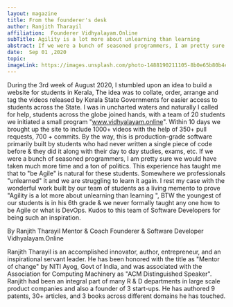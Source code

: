 ```yaml
---
layout: magazine
title: From the founderer's desk
author: Ranjith Tharayil
affiliation:  Founderer Vidhyalayam.Online
subTitle: Agility is a lot more about unlearning than learning
abstract: If we were a bunch of seasoned programmers, I am pretty sure we would have taken much more time and a ton of politics. This experience has taught me that to "be Agile" is natural for these students. Somewhere we professionals "unlearned" it and we are struggling to learn it again.
date:  Sep 01 ,2020
topic:
imageLink: https://images.unsplash.com/photo-1488190211105-8b0e65b80b4e?ixlib=rb-1.2.1&ixid=eyJhcHBfaWQiOjEyMDd9&auto=format&fit=crop&w=500&q=60
---
```


During the 3rd week of August 2020, I stumbled upon an idea to build a website for students in Kerala, The idea was to collate, order, arrange and tag the videos released by Kerala State Governments for easier access to students across the State. I was in uncharted waters and naturally I called for help, students across the globe joined hands, with a team of 20 students we initiated a small program "www.vidhyalayam.online". Within 10 days we brought up the site to include 1000+ videos with the help of 350+ pull requests, 700 + commits. By the way, this is production-grade software primarily built by students who had never written a single piece of code before & they did it along with their day to day studies, exams, etc. If we were a bunch of seasoned programmers, I am pretty sure we would have taken much more time and a ton of politics. This experience has taught me that to "be Agile" is natural for these students. Somewhere we professionals "unlearned" it and we are struggling to learn it again. I rest my case with the wonderful work built by our team of students as a living memento to prove "Agility is a lot more about unlearning than learning ", BTW the youngest of our students is in his 6th grade & we never formally taught any one how to be Agile or what is DevOps. Kudos to this team of Software Developers for being such an inspiration.

By Ranjith Tharayil
Mentor & Coach
Founderer & Software Developer Vidhyalayam.Online

Ranjith Tharayil is an accomplished innovator, author, entrepreneur, and an inspirational servant leader. He has been honored with the title as "Mentor of change" by NITI Ayog, Govt of India, and was associated with the Association for Computing Machinery as "ACM Distinguished Speaker". Ranjith had been an integral part of many R & D departments in large scale product companies and also a founder of 3 start-ups. He has authored 9 patents, 30+ articles, and 3 books across different domains he has touched.